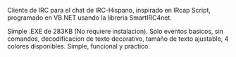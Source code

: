 Cliente de IRC para el chat de IRC-Hispano, inspirado en IRcap Script, programado en VB.NET usando la libreria SmartIRC4net.

Simple .EXE de 283KB (No requiere instalacion). Solo eventos basicos, sin comandos, decodificacion de texto decorativo, tamaño de texto ajustable, 4 colores disponibles. Simple, funcional y practico.
